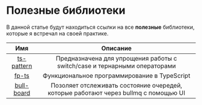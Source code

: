 # Полезные библиотеки

В данной статье будут находиться ссылки на все **полезные** библиотеки, которые я встречал на своей практике.

|                              Имя                               |                                      Описание                                       |
|:--------------------------------------------------------------:|:-----------------------------------------------------------------------------------:|
|     [ts-pattern](https://www.npmjs.com/package/ts-pattern)     |      Предназначена для упрощения работы с switch/case и тернарными операторами      |
|          [fp-ts](https://www.npmjs.com/package/fp-ts)          |                    Функциональное программирование в TypeScript                     |
| [bull-board](https://www.npmjs.com/package/@bull-board/nestjs) | Позоляет отслеживать состояние очередей, которые работают через bullmq с помощью UI |


